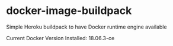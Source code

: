 # docker-image-buildpack

Simple Heroku buildpack to have Docker runtime engine available

Current Docker Version Installed: 18.06.3-ce
